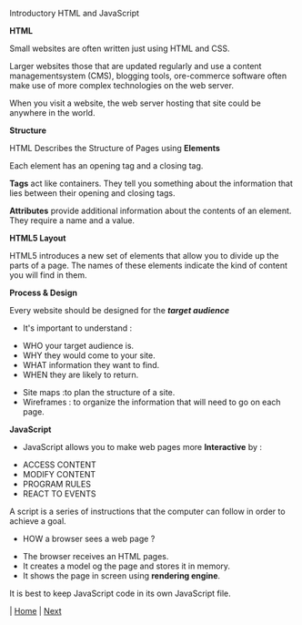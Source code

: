 Introductory HTML and JavaScript

**HTML**

Small websites are often written just using HTML and CSS.

Larger websites those that are updated regularly and use a content managementsystem (CMS), blogging tools, ore-commerce software 
often make use of more complex technologies on the web server.

When you visit a website, the web server hosting that site could be anywhere in the world.

**Structure**

HTML Describes the Structure of Pages using **Elements**

Each element has an opening tag and a closing tag.

**Tags** act like containers. They tell you something about the information that lies between their opening and closing tags.

**Attributes** provide additional information about the contents of an element. They require a name and a value.

**HTML5 Layout**

HTML5 introduces a new set of elements that allow you to divide up the parts of a page. The names of these elements indicate the kind of content you will find in them.

**Process & Design**

Every website should be designed for the ***target audience***

* It's important to understand :
 - WHO your target audience is.
 - WHY they would come to your site. 
 - WHAT information they want to find. 
 - WHEN they are likely to return.

* Site maps :to plan the structure of a site.
* Wireframes : to organize the information that will need to go on each page. 

**JavaScript**

* JavaScript allows you to make web pages more **Interactive** by : 
- ACCESS CONTENT 
- MODIFY CONTENT 
- PROGRAM RULES 
- REACT TO EVENTS

A script is a series of instructions that the computer can follow in order to achieve a goal. 

* HOW a browser sees a web page ?
 - The browser receives an HTML pages.
 - It creates a model og the page and stores it in memory.
 - It shows the page in screen using **rendering engine**.

It is best to keep JavaScript code in its own JavaScript file.


| [Home](README.md) | [Next](class-02.md) 



